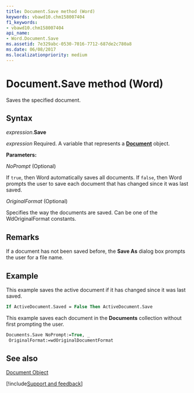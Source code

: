 ```yaml
---
title: Document.Save method (Word)
keywords: vbawd10.chm158007404
f1_keywords:
- vbawd10.chm158007404
api_name:
- Word.Document.Save
ms.assetid: 7e329abc-0530-7016-7712-687de2c780a8
ms.date: 06/08/2017
ms.localizationpriority: medium
---
```



# Document.Save method (Word)

Saves the specified document.


## Syntax

_expression_.**Save**

_expression_ Required. A variable that represents a **[Document](Word.Document.md)** object.
 
**Parameters:**

_NoPrompt_ (Optional)

If `true`, then Word automatically saves all documents.
If `false`, then Word prompts the user to save each document that has changed since it was last saved.

_OriginalFormat_ (Optional)

Specifies the way the documents are saved. Can be one of the WdOriginalFormat constants.

## Remarks

If a document has not been saved before, the **Save As** dialog box prompts the user for a file name.


## Example

This example saves the active document if it has changed since it was last saved.


```vb
If ActiveDocument.Saved = False Then ActiveDocument.Save
```

This example saves each document in the **Documents** collection without first prompting the user.




```vb
Documents.Save NoPrompt:=True, _ 
 OriginalFormat:=wdOriginalDocumentFormat
```


## See also


[Document Object](Word.Document.md)

[!include[Support and feedback](~/includes/feedback-boilerplate.md)]
